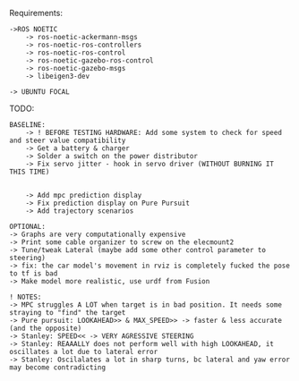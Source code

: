 Requirements:

    ->ROS NOETIC
        -> ros-noetic-ackermann-msgs
        -> ros-noetic-ros-controllers
        -> ros-noetic-ros-control
        -> ros-noetic-gazebo-ros-control
        -> ros-noetic-gazebo-msgs
        -> libeigen3-dev

    -> UBUNTU FOCAL
    
TODO:

    BASELINE:
        -> ! BEFORE TESTING HARDWARE: Add some system to check for speed and steer value compatibility
        -> Get a battery & charger
        -> Solder a switch on the power distributor
        -> Fix servo jitter - hook in servo driver (WITHOUT BURNING IT THIS TIME)


        -> Add mpc prediction display
        -> Fix prediction display on Pure Pursuit
        -> Add trajectory scenarios

    OPTIONAL:
    -> Graphs are very computationally expensive
    -> Print some cable organizer to screw on the elecmount2
    -> Tune/tweak Lateral (maybe add some other control parameter to steering)
    -> fix: the car model's movement in rviz is completely fucked the pose to tf is bad
    -> Make model more realistic, use urdf from Fusion

    ! NOTES:
    -> MPC struggles A LOT when target is in bad position. It needs some straying to "find" the target
    -> Pure pursuit: LOOKAHEAD>> & MAX_SPEED>> -> faster & less accurate (and the opposite)
    -> Stanley: SPEED<< -> VERY AGRESSIVE STEERING 
    -> Stanley: REAAALLY does not perform well with high LOOKAHEAD, it oscillates a lot due to lateral error
    -> Stanley: Oscilalates a lot in sharp turns, bc lateral and yaw error may become contradicting